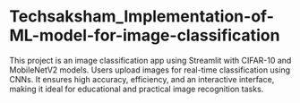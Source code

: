 # Techsaksham_Implementation-of-ML-model-for-image-classification
This project is an image classification app using Streamlit with CIFAR-10 and MobileNetV2 models. Users upload images for real-time classification using CNNs. It ensures high accuracy, efficiency, and an interactive interface, making it ideal for educational and practical image recognition tasks.
